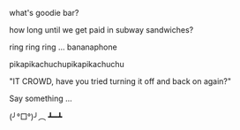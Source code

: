 what's goodie bar?

how long until we get paid in subway sandwiches?

ring ring ring ... bananaphone

pikapikachuchupikapikachuchu

"IT CROWD, have you tried turning it off and back on again?"

Say something ...

(╯°□°)╯︵ ┻━┻
